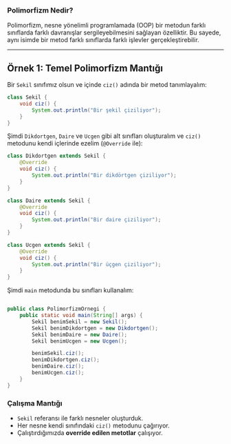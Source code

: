 ### Polimorfizm Nedir?

Polimorfizm, nesne yönelimli programlamada (OOP) bir metodun farklı sınıflarda farklı davranışlar sergileyebilmesini sağlayan özelliktir. Bu sayede, aynı isimde bir metod farklı sınıflarda farklı işlevler gerçekleştirebilir.

---

## **Örnek 1: Temel Polimorfizm Mantığı**

Bir `Sekil` sınıfımız olsun ve içinde `ciz()` adında bir metod tanımlayalım:

```java
class Sekil {
    void ciz() {
        System.out.println("Bir şekil çiziliyor");
    }
}

```

Şimdi `Dikdortgen`, `Daire` ve `Ucgen` gibi alt sınıfları oluşturalım ve `ciz()` metodunu kendi içlerinde ezelim (`@Override` ile):

```java
class Dikdortgen extends Sekil {
    @Override
    void ciz() {
        System.out.println("Bir dikdörtgen çiziliyor");
    }
}

class Daire extends Sekil {
    @Override
    void ciz() {
        System.out.println("Bir daire çiziliyor");
    }
}

class Ucgen extends Sekil {
    @Override
    void ciz() {
        System.out.println("Bir üçgen çiziliyor");
    }
}

```

Şimdi `main` metodunda bu sınıfları kullanalım:

```java

public class PolimorfizmOrnegi {
    public static void main(String[] args) {
        Sekil benimSekil = new Sekil();
        Sekil benimDikdortgen = new Dikdortgen();
        Sekil benimDaire = new Daire();
        Sekil benimUcgen = new Ucgen();

        benimSekil.ciz();
        benimDikdortgen.ciz();
        benimDaire.ciz();
        benimUcgen.ciz();
    }
}

```

### Çalışma Mantığı
- `Sekil` referansı ile farklı nesneler oluşturduk.
- Her nesne kendi sınıfındaki `ciz()` metodunu çağırıyor.
- Çalıştırdığımızda **override edilen metotlar** çalışıyor.
